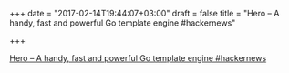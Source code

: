 +++
date = "2017-02-14T19:44:07+03:00"
draft = false
title = "Hero – A handy, fast and powerful Go template engine  #hackernews"

+++

<p><a href="https://t.co/RWfV9plpQE">Hero – A handy, fast and powerful Go template engine  #hackernews</a></p>
